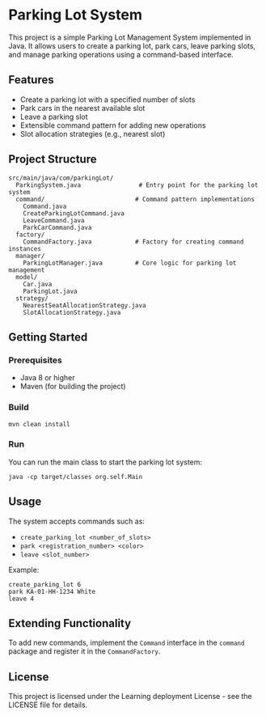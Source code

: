 # Parking Lot System

This project is a simple Parking Lot Management System implemented in Java. It allows users to create a parking lot, park cars, leave parking slots, and manage parking operations using a command-based interface.

## Features
- Create a parking lot with a specified number of slots
- Park cars in the nearest available slot
- Leave a parking slot
- Extensible command pattern for adding new operations
- Slot allocation strategies (e.g., nearest slot)

## Project Structure
```
src/main/java/com/parkingLot/
  ParkingSystem.java                # Entry point for the parking lot system
  command/                         # Command pattern implementations
    Command.java
    CreateParkingLotCommand.java
    LeaveCommand.java
    ParkCarCommand.java
  factory/
    CommandFactory.java            # Factory for creating command instances
  manager/
    ParkingLotManager.java         # Core logic for parking lot management
  model/
    Car.java
    ParkingLot.java
  strategy/
    NearestSeatAllocationStrategy.java
    SlotAllocationStrategy.java
```

## Getting Started

### Prerequisites
- Java 8 or higher
- Maven (for building the project)

### Build
```
mvn clean install
```

### Run
You can run the main class to start the parking lot system:
```
java -cp target/classes org.self.Main
```

## Usage
The system accepts commands such as:
- `create_parking_lot <number_of_slots>`
- `park <registration_number> <color>`
- `leave <slot_number>`

Example:
```
create_parking_lot 6
park KA-01-HH-1234 White
leave 4
```

## Extending Functionality
To add new commands, implement the `Command` interface in the `command` package and register it in the `CommandFactory`.

## License
This project is licensed under the Learning deployment License - see the LICENSE file for details.

